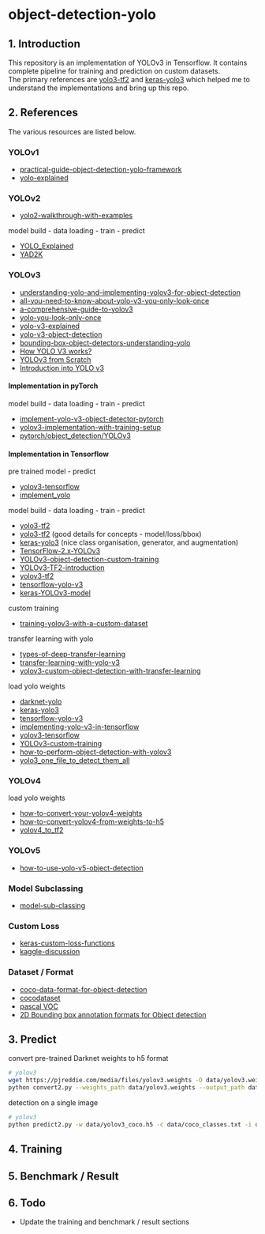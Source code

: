 # object-detection-yolo

## 1. Introduction

This repository is an implementation of YOLOv3 in Tensorflow. It contains complete pipeline for training and prediction on custom datasets. <br>
The primary references are [yolo3-tf2](https://github.com/Qucy/yolo3-tf2) and [keras-yolo3](https://github.com/qqwweee/keras-yolo3) which helped me to understand the implementations and bring up this repo.

## 2. References

The various resources are listed below.

### YOLOv1

- [practical-guide-object-detection-yolo-framework](https://www.analyticsvidhya.com/blog/2018/12/practical-guide-object-detection-yolo-framewor-python/)
- [yolo-explained](https://medium.com/analytics-vidhya/yolo-explained-5b6f4564f31)

### YOLOv2

- [yolo2-walkthrough-with-examples](https://towardsdatascience.com/yolo2-walkthrough-with-examples-e40452ca265f)

model build - data loading - train - predict

- [YOLO_Explained](https://github.com/zzxvictor/YOLO_Explained)
- [YAD2K](https://github.com/allanzelener/YAD2K)

### YOLOv3

- [understanding-yolo-and-implementing-yolov3-for-object-detection](https://medium.com/analytics-vidhya/understanding-yolo-and-implementing-yolov3-for-object-detection-5f1f748cc63a)
- [all-you-need-to-know-about-yolo-v3-you-only-look-once](https://dev.to/afrozchakure/all-you-need-to-know-about-yolo-v3-you-only-look-once-e4m)
- [a-comprehensive-guide-to-yolov3](https://atharvamusale.medium.com/a-comprehensive-guide-to-yolov3-74029810ca81)
- [yolo-you-look-only-once](https://medium.com/analytics-vidhya/yolo-you-look-only-once-9af63cb143b7)
- [yolo-v3-explained](https://towardsdatascience.com/yolo-v3-explained-ff5b850390f)
- [yolo-v3-object-detection](https://towardsdatascience.com/yolo-v3-object-detection-53fb7d3bfe6b)
- [bounding-box-object-detectors-understanding-yolo](https://christopher5106.github.io/object/detectors/2017/08/10/bounding-box-object-detectors-understanding-yolo.html)
- [How YOLO V3 works?](https://www.youtube.com/watch?v=MKF1NHGgFfk)
- [YOLOv3 from Scratch](https://www.youtube.com/watch?v=Grir6TZbc1M)
- [Introduction into YOLO v3](https://www.youtube.com/watch?v=vRqSO6RsptU)

#### Implementation in pyTorch

model build - data loading - train - predict

- [implement-yolo-v3-object-detector-pytorch](https://www.kdnuggets.com/2018/05/implement-yolo-v3-object-detector-pytorch-part-1.html)
- [yolov3-implementation-with-training-setup](https://sannaperzon.medium.com/yolov3-implementation-with-training-setup-from-scratch-30ecb9751cb0)
- [pytorch/object_detection/YOLOv3](https://github.com/aladdinpersson/Machine-Learning-Collection/tree/master/ML/Pytorch/object_detection/YOLOv3)

#### Implementation in Tensorflow

pre trained model - predict

- [yolov3-tensorflow](https://machinelearningspace.com/yolov3-tensorflow-2-part-1/)
- [implement_yolo](https://sheng-fang.github.io/2020-04-29-implement_yolo/) 

model build - data loading - train - predict

- [yolo3-tf2](https://github.com/Qucy/yolo3-tf2)
- [yolo3-tf2](https://pythonrepo.com/repo/Qucy-yolo3-tf2) (good details for concepts - model/loss/bbox)
- [keras-yolo3](https://github.com/experiencor/keras-yolo3) (nice class organisation, generator, and augmentation)
- [TensorFlow-2.x-YOLOv3](https://github.com/pythonlessons/TensorFlow-2.x-YOLOv3)
- [YOLOv3-object-detection-custom-training](https://github.com/pythonlessons/YOLOv3-object-detection-tutorial/tree/master/YOLOv3-custom-training)
- [YOLOv3-TF2-introduction](https://pylessons.com/YOLOv3-TF2-introduction/)
- [yolov3-tf2](https://github.com/zzh8829/yolov3-tf2)
- [tensorflow-yolo-v3](https://github.com/mystic123/tensorflow-yolo-v3)
- [keras-YOLOv3-model](https://github.com/david8862/keras-YOLOv3-model-set)

custom training

- [training-yolov3-with-a-custom-dataset](https://blog.roboflow.com/training-a-yolov3-object-detection-model-with-a-custom-dataset/)

transfer learning with yolo

- [types-of-deep-transfer-learning](https://hub.packtpub.com/5-types-of-deep-transfer-learning/)
- [transfer-learning-with-yolo-v3](https://medium.com/@cunhafh/transfer-learning-with-yolo-v3-darknet-and-google-colab-7f9a6f9c2afc)
- [yolov3-custom-object-detection-with-transfer-learning](https://tiwarinitin1999.medium.com/yolov3-custom-object-detection-with-transfer-learning-47186c8f166d)

load yolo weights

- [darknet-yolo](https://pjreddie.com/darknet/yolo/)
- [keras-yolo3](https://github.com/qqwweee/keras-yolo3)
- [tensorflow-yolo-v3](https://github.com/mystic123/tensorflow-yolo-v3)
- [implementing-yolo-v3-in-tensorflow](https://itnext.io/implementing-yolo-v3-in-tensorflow-tf-slim-c3c55ff59dbe)
- [yolov3-tensorflow](https://machinelearningspace.com/yolov3-tensorflow-2-part-3/)
- [YOLOv3-custom-training](https://pylessons.com/YOLOv3-custom-training)
- [how-to-perform-object-detection-with-yolov3](https://machinelearningmastery.com/how-to-perform-object-detection-with-yolov3-in-keras/)
- [yolo3_one_file_to_detect_them_all](https://github.com/experiencor/keras-yolo3/blob/master/yolo3_one_file_to_detect_them_all.py)

### YOLOv4

load yolo weights

- [how-to-convert-your-yolov4-weights](https://dsbyprateekg.blogspot.com/2020/06/how-to-convert-your-yolov4-weights-to.html)
- [how-to-convert-yolov4-from-weights-to-h5](https://medium.com/@ravindrareddysiddam/how-to-convert-yolov4-from-weights-to-h5-format-b50b244b3298)
- [yolov4_to_tf2](https://github.com/dsbyprateekg/YOLOv4/blob/master/yolov4_to_tf2.ipynb)

### YOLOv5

- [how-to-use-yolo-v5-object-detection](https://www.analyticsvidhya.com/blog/2021/12/how-to-use-yolo-v5-object-detection-algorithm-for-custom-object-detection-an-example-use-case/)

### Model Subclassing

- [model-sub-classing](https://towardsdatascience.com/model-sub-classing-and-custom-training-loop-from-scratch-in-tensorflow-2-cc1d4f10fb4e)

### Custom Loss

- [keras-custom-loss-functions](https://cnvrg.io/keras-custom-loss-functions/)
- [kaggle-discussion](https://www.kaggle.com/c/pku-autonomous-driving/discussion/113928)

### Dataset / Format

- [coco-data-format-for-object-detection](https://towardsdatascience.com/coco-data-format-for-object-detection-a4c5eaf518c5)
- [cocodataset](https://cocodataset.org/#home)
- [pascal VOC](http://host.robots.ox.ac.uk/pascal/VOC/index.html)
- [2D Bounding box annotation formats for Object detection](https://medium.com/@sonalrpatel/various-object-detection-input-data-formats-5ea04667b778)

## 3. Predict

convert pre-trained Darknet weights to h5 format

```bash
# yolov3
wget https://pjreddie.com/media/files/yolov3.weights -O data/yolov3.weights
python convert2.py --weights_path data/yolov3.weights --output_path data/yolov3_coco.h5
```

detection on a single image

```bash
# yolov3
python predict2.py -w data/yolov3_coco.h5 -c data/coco_classes.txt -i data/sample/apple.jpg
```

## 4. Training


## 5. Benchmark / Result


## 6. Todo

- Update the training and benchmark / result sections